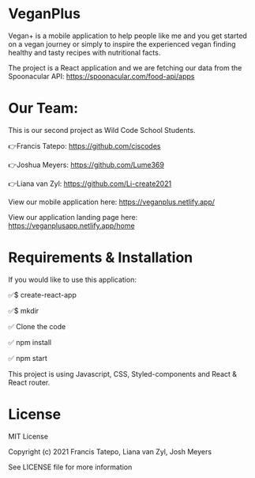 # VeganPlus

Vegan+ is a mobile application to help people like me and you get started on a vegan journey or simply to inspire the experienced vegan finding healthy and tasty recipes with nutritional facts.

The project is a React application and we are fetching our data from the Spoonacular API: https://spoonacular.com/food-api/apps

# Our Team:
This is our second project as Wild Code School Students. 

👉Francis Tatepo: https://github.com/ciscodes

👉Joshua Meyers: https://github.com/Lume369

👉Liana van Zyl: https://github.com/Li-create2021

View our mobile application here: https://veganplus.netlify.app/

View our application landing page here: https://veganplusapp.netlify.app/home

# Requirements & Installation

If you would like to use this application:

✅$ create-react-app

✅$ mkdir <application-name>
  
✅ Clone the code
  
✅ npm install
  
✅ npm start

This project is using Javascript, CSS, Styled-components and React & React router.

# License
 
MIT License

Copyright (c) 2021 Francis Tatepo, Liana van Zyl, Josh Meyers

See LICENSE file for more information
